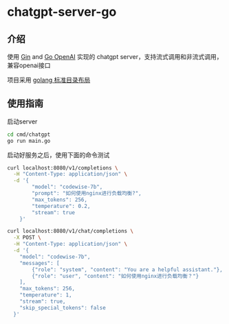 # chatgpt-server-go
## 介绍
使用 [Gin](https://github.com/gin-gonic/gin) and [Go OpenAI](https://github.com/sashabaranov/go-openai) 实现的 chatgpt server，支持流式调用和非流式调用，兼容openai接口

项目采用 [golang 标准目录布局](https://github.com/golang-standards/project-layout)

## 使用指南
启动server
```bash
cd cmd/chatgpt
go run main.go
```

启动好服务之后，使用下面的命令测试
```bash
curl localhost:8080/v1/completions \
  -H "Content-Type: application/json" \
  -d '{
        "model": "codewise-7b",
        "prompt": "如何使用nginx进行负载均衡?",
        "max_tokens": 256,
        "temperature": 0.2,
        "stream": true
    }'

curl localhost:8080/v1/chat/completions \
  -X POST \
  -H "Content-Type: application/json" \
  -d '{
    "model": "codewise-7b",
    "messages": [
        {"role": "system", "content": "You are a helpful assistant."},
        {"role": "user", "content": "如何使用nginx进行负载均衡？"}
    ],
    "max_tokens": 256,
    "temperature": 1,
    "stream": true,
    "skip_special_tokens": false
  }'
```